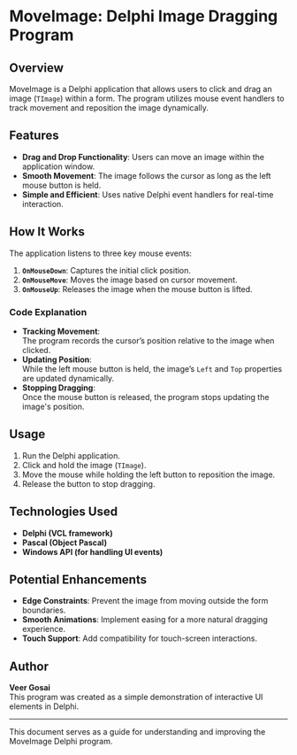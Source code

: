 # MoveImage: Delphi Image Dragging Program

## Overview
MoveImage is a Delphi application that allows users to click and drag an image (`TImage`) within a form. The program utilizes mouse event handlers to track movement and reposition the image dynamically.

## Features
- **Drag and Drop Functionality**: Users can move an image within the application window.
- **Smooth Movement**: The image follows the cursor as long as the left mouse button is held.
- **Simple and Efficient**: Uses native Delphi event handlers for real-time interaction.

## How It Works
The application listens to three key mouse events:
1. **`OnMouseDown`**: Captures the initial click position.
2. **`OnMouseMove`**: Moves the image based on cursor movement.
3. **`OnMouseUp`**: Releases the image when the mouse button is lifted.

### Code Explanation
- **Tracking Movement**:  
  The program records the cursor’s position relative to the image when clicked.  
- **Updating Position**:  
  While the left mouse button is held, the image’s `Left` and `Top` properties are updated dynamically.  
- **Stopping Dragging**:  
  Once the mouse button is released, the program stops updating the image's position.

## Usage
1. Run the Delphi application.
2. Click and hold the image (`TImage`).
3. Move the mouse while holding the left button to reposition the image.
4. Release the button to stop dragging.

## Technologies Used
- **Delphi (VCL framework)**
- **Pascal (Object Pascal)**
- **Windows API (for handling UI events)**

## Potential Enhancements
- **Edge Constraints**: Prevent the image from moving outside the form boundaries.
- **Smooth Animations**: Implement easing for a more natural dragging experience.
- **Touch Support**: Add compatibility for touch-screen interactions.

## Author
**Veer Gosai**  
This program was created as a simple demonstration of interactive UI elements in Delphi.

---
This document serves as a guide for understanding and improving the MoveImage Delphi program.
